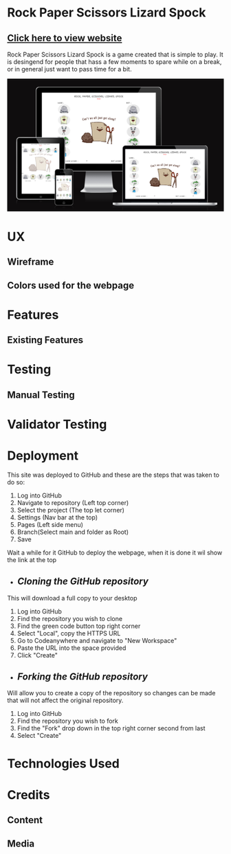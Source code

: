 # Rock Paper Scissors Lizard Spock

## [Click here to view website](https://iainjackson90.github.io/pp2-rock-paper-scissors-lizard-spock/)

Rock Paper Scissors Lizard Spock is a game created that is simple to play.
It is desingend for people that hass a few moments to spare while on a break, or 
in general just want to pass time for a bit.

![Am I Responsive](./assets/docs/responsivePP2.PNG)

# UX



## Wireframe


## Colors used for the webpage


# Features



## Existing Features



# Testing



## Manual Testing


# Validator Testing


# Deployment

This site was deployed to GitHub and these are the steps that was taken to do so:

1. Log into GitHub
2. Navigate to repository (Left top corner)
3. Select the project  (The top let corner)
4. Settings (Nav bar at the top)
5. Pages (Left side menu)
6. Branch(Select main and folder as Root)
7. Save

Wait a while for it GitHub to deploy the webpage, when it is done it wil show
the link at the top



- ## _Cloning the GitHub repository_

This will download a full copy to your desktop

1. Log into GitHub
2. Find the repository you wish to clone
3. Find the green code button top right corner
4. Select "Local", copy the HTTPS URL
5. Go to Codeanywhere and navigate to "New Workspace"
6. Paste the URL into the space provided
7. Click "Create"


- ## _Forking the GitHub repository_

Will allow you to create a copy of the repository so changes can be made that will not affect the original repository.

1. Log into GitHub
2. Find the repository you wish to fork
3. Find the "Fork" drop down in the top right corner second from last
4. Select "Create"  



# Technologies Used



# Credits



## Content



## Media

